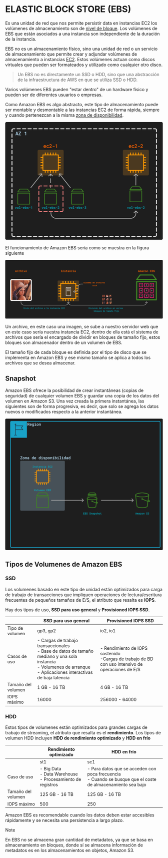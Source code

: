 # ELASTIC BLOCK STORE (EBS)

Es una unidad de red que nos permite persistir data en instancias EC2 los volúmenes de almacenamiento son de [nivel de bloque](../definiciones/tipo-almacenamiento.md). Los volúmenes de EBS que están asociados a una instancia son independiente de la duración de la instancia.

EBS no es un almacenamiento físico, sino una unidad de red o un servicio de almacenamiento que permite crear y adjundar volúmenes de almacenamiento a instancias [EC2](../SECCION%202/ec2.md). Estos volúmenes actuan como discos virtuales que pueden ser formateados y utilizado como cualquier otro disco.

> Un EBS no es directamente un SSD o HDD, sino que una abstracción de la infraestructura de AWS en que se utiliza  SSD o HDD.

Varios volúmenes EBS pueden "estar dentro" de un hardware físico y pueden ser de diferentes usuarios o empresas.

Como Amazon EBS es algo abstracto, este tipo de almacenamiento puede ser montable y desmontable a las instancias EC2 de forma rápida, siempre y cuando pertenezcan a la misma [zona de disponibilidad](../definiciones/zona-disp.md).

![alt text](../src/ec2-ebs.png)

El funcionamiento de Amazon EBS sería como se muestra en la figura siguiente

![alt text](../src/proc-ebs.png)

Un archivo, en este caso una imagen, se sube a nuestro servidor web que en este caso sería nuestra instancia EC2, dentro de ella está el sistema de archivos que sería el encargado de dividir en bloques de tamaño fijo, estos bloques son almacenador dentro de un volumen de EBS.

El tamaño fijo de cada bloque es definida por el tipo de disco que se implementa en Amazon EBS y ese mismo tamaño se aplica a todos los archivos que se desea almacenar.

## Snapshot

Amazon EBS ofrece la posibilidad de crear instantáneas (copias de seguridad) de cualquier volumen EBS y guardar una copia de los datos del volumen en Amazon S3. Una vez creada la primera instantánea, las siguientes son de forma progresiva, es decir, que solo se agrega los datos nuevos o modificados respecto a la anterior instantánea.

![alt text](../src/snapshot.png)

## Tipos de Volumenes de Amazon EBS

### SSD

Los volumenes basado en este tipo de unidad están optimizados para carga de trabajo de transacciones que impliquen operaciones de lectura/escritura frecuentes de pequeños tamaños de E/S, el atributo que resalta es **IOPS**.

Hay dos tipos de uso, **SSD para uso general** y **Provisioned IOPS SSD**.

||SSD para uso general|Provisioned IOPS SSD|
|---|---|---|
|Tipo de volumen|gp3, gp2|io2, io1 |
|Casos de uso|- Cargas de trabajo transaccionales <br> - Base de datos de tamaño mediano y una sola instancia <br> - Volumenes de arranque <br> - Aplicaciones interactivas de baja latencia|- Rendimiento de IOPS sostenido <br> -Cargas de trabajo de BD con uso intensivo de operaciones de E/S|
|Tamaño del volumen| 1 GB - 16 TB|4 GB - 16 TB|
|IOPS máximo|16000|256000 - 64000|

### HDD

Estos tipos de volumenes están optimizados para grandes cargas de trabajo de streaming, el atributo que resalta es el **rendimiento**.
Los tipos de volumen HDD incluyen **HDD de rendimiento optimizado** y **HDD en frío**

||Rendimiento optimizado|HDD en frío|
|---|---|---|
||st1|sc1|
|Caso de uso|- Big Data <br> - Data Warehouse <br> - Procesamiento de registros|- Para datos que se acceden con poca frecuencia <br> - Cuando se busque que el coste de almacenamiento sea bajo|
|Tamaño del volumen|125 GB - 16 TB|125 GB - 16 TB|
|IOPS máximo|500|250|


Amazon EBS es recomendable cuando los datos deben estar accesibles rápidamente y se necesita una persistencia a largo plazo.

>[!NOTE]
En EBS no se almacena gran cantidad de metadatos, ya que se basa en almacenamiento en bloques, donde sí se almacena información de metadatos es en los almacenamientos en objetos, Amazon S3.


